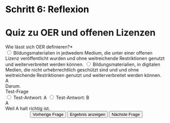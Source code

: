 <h1 style="color:#000000">Schritt 6: Reflexion</h1>

<script>
  (function(){
    /* result funtion */
    function showResult(){
      /* find selected answer */
      const answerContainer = slides[currentSlide].querySelector(".answers");
      const selector = `input:checked`;
      const userAnswer = (answerContainer.querySelector(selector) || {}).value;
      /* if answer is correct */
      if(userAnswer === slides[currentSlide].querySelector(".solution").innerHTML){
        // color the answers green
        slides[currentSlide].querySelector(".answers").querySelector(selector).style.color = 'lightgreen';
        showExplanation();      
      }
      /* if answer is blank */
      else if (userAnswer == null){
        /* do nothing */
      }
      /* if answer is wrong */
      else{
        // color the answers red
        slides[currentSlide].querySelector(".answers").querySelector(selector).style.color = 'red';
        showExplanation();
      }
    }
    /* explanation function */
    function showExplanation() {
    explanationContainer.innerHTML = `<b>Ergänzungen zur Antwort:</b><br> ${slides[currentSlide].querySelector(".explanation").innerHTML}`;
    }
    /* slide function */
    function showSlide(n) {
      slides[currentSlide].style.display = 'none';
      slides[n].style.display = 'block';
      currentSlide = n;
      if(currentSlide === 0){
        previousButton.style.display = 'none';
      }
      else{
        previousButton.style.display = 'inline-block';
      }
      if(currentSlide === slides.length-1){
        nextButton.style.display = 'none';
      }
      else{
        nextButton.style.display = 'inline-block';
      }
      //for pagination
      pagination.innerHTML = `Frage ${currentSlide + 1} von ${slides.length}`;
    }
    function showNextSlide() {
      showSlide(currentSlide + 1);
    }
    function showPreviousSlide() {
      showSlide(currentSlide - 1);
    }
    // Variables
    const slides = document.querySelectorAll("div.slide");
    const explanationContainer = document.querySelector("div.explanationContainer");
    const pagination = document.getElementById('pagination');
    const previousButton = document.getElementById("previous");
    const nextButton = document.getElementById("next");
    const submitButton = document.getElementById('submit');
    let currentSlide = 0;
    // Show the first slide
    showSlide(currentSlide);
    // Event listeners
    submitButton.addEventListener('click', showResult);
    previousButton.addEventListener("click", showPreviousSlide);
    nextButton.addEventListener("click", showNextSlide);
  })();
</script>

<div class="quiz-frame">
  <h1 class="quiz">Quiz zu OER und offenen Lizenzen</h1>
  <div class="quiz-container">
    <div class="slide" name="multiple-choice">
      <div class="question">Wie lässt sich OER definieren?*</div>
      <div class="answers">
        <label>
          <input type="radio" value="A">
          Bildungsmaterialien in jedwedem Medium, die unter einer offenen Lizenz veröffentlicht wurden und ohne weitreichende Restriktionen genutzt und weiterverbreitet werden können.
        </label>
        <label>
          <input type="radio" value="B">
          Bildungsmaterialien, in digitalen Medien, die nicht urhebrrechtlich geschützt sind und und ohne weitreichende Restriktionen genutzt und weiterverbreitet werden können.
        </label>
      </div>
      <div class="solution">A</div>
      <div class="explanation">Darum.</div>
    </div>
    <div class="slide" name="multiple-choice">
      <div class="question">Test-Frage</div>
      <div class="answers">
        <label>
          <input type="radio" name="question2" value="A">
          Test-Antwort: A
        </label>
        <label>
          <input type="radio" name="question2" value="B">
          Test-Antwort: B
        </label>
      </div>
      <div class="solution">A</div>
      <div class="explanation">Weil A halt richtig ist.</div>
    </div>
  </div>
  <div class="explanationContainer"></div>
  <div style="display:block;text-align:center;">
    <button class="quiz" id="previous">Vorherige Frage</button>
    <button class="quiz" id="submit">Ergebnis anzeigen</button>
    <button class="quiz" id="next">Nächste Frage</button>
  </div>
  <div id="pagination" style="float:right;margin-right:5px;margin-bottom:5px;"></div>
</div>
